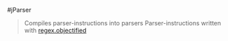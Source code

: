 #jParser
> Compiles parser-instructions into parsers
> Parser-instructions written with [regex.objectified](https://github.com/JavaScript-AI/regex.objectified)
